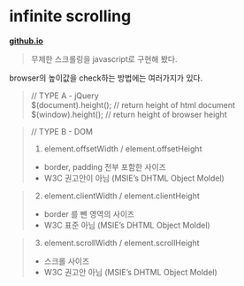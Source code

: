 # infinite scrolling
**[github.io](http://smilesol85.github.io/dev/infinite_scrolling/infinite_scrolling.html "infinite_scrolling")**

> 무제한 스크롤링을 javascript로 구현해 봤다.

browser의 높이값을 check하는 방법에는 여러가지가 있다.

> // TYPE A - jQuery  
> $(document).height();  // return height of html document  
> $(window).height();  // return height of browser height  
  
> // TYPE B - DOM  
> 1. element.offsetWidth / element.offsetHeight  
> - border, padding 전부 포함한 사이즈  
> - W3C 권고안이 아님 (MSIE’s DHTML Object Moldel)  
  
> 2. element.clientWidth / element.clientHeight  
> - border 를 뺀 영역의 사이즈  
> - W3C 표준 아님 (MSIE’s DHTML Object Moldel)  
  
> 3. element.scrollWidth / element.scrollHeight  
> - 스크롤 사이즈  
> - W3C 권고안 아님 (MSIE’s DHTML Object Moldel)  